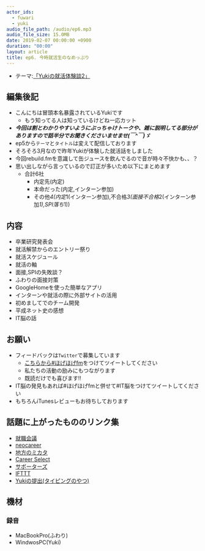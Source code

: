 ```yaml
---
actor_ids:
  - fuwari
  - yuki
audio_file_path: /audio/ep6.mp3
audio_file_size: 15.0MB
date: 2019-02-07 00:00:00 +0900
duration: "00:00"
layout: article
title: ep6. 今時就活生のなめっぷり
---
```

- テーマ:[「Yukiの就活体験談2」]()
 
## 編集後記
- こんにちは冒頭本名暴露されているYukiです
  - もう知ってる人は知っているけどね一応カット
- ***今回は割とわかりやすいようにぶっちゃけトークや、雑に説明してる部分がありますので話半分でお聞きくださいませませ(￣^￣)ゞ***
- ep5から`テーマ`と`タイトル`は変えて配信しております
- そろそろ3月なので昨年Yukiが体験した就活話をしました
- 今回rebuild.fmを意識して缶ジュースを飲んでるので音が時々不快かも、、？
- 思い出しながら言っているので訂正が多いため以下にまとめます
  - 合計6社
    - 内定先(内定)
    - 本命だった(内定,インターン参加)
    - その他*4(内定*1(インターン参加),不合格*3(面接不合格*2(インターン参加*1),SPI落ち*1))
 
## 内容
- 卒業研究発表会
- 就活解禁からのエントリー祭り
- 就活スケジュール
- 就活の軸
- 面接,SPIの失敗談？
- ふわりの面接対策
- GoogleHomeを使った簡単なアプリ
- インターンや就活の際に外部サイトの活用
- 初めましてでのチーム開発
- 平成ネット史の感想
- IT脳の話
 
## お願い
- フィードバックは`Twitter`で募集しています
   - [こちらから#ほげほげfm](https://twitter.com/search?f=tweets&q=%23%E3%81%BB%E3%81%92%E3%81%BB%E3%81%92fm&src=typd)をつけてツイートしてください
   - 私たちの活動の励みにもつながります
   - 既読だけでも喜びます!!
- IT脳の発見もあれば#ほげほげfmと併せて#IT脳をつけてツイートしてください
- もちろんiTunesレビューもお待ちしております


## 話題に上がったもののリンク集
- [就職会議](https://syukatsu-kaigi.jp/)
- [neocareer](https://www.neo-career.co.jp/)
- [地方のミカタ](https://chihounomikata.com/)
- [Career Select](https://careerselect.jp/)
- [サポーターズ](https://supporterz.jp/)
- [IFTTT](https://ifttt.com/)
- [Yukiの提出(タイピングのやつ)](https://github.com/Yuki-Otk/typeCount)
  
## 機材  
### 録音
- MacBookPro(ふわり)
- WindwosPC(Yuki)
